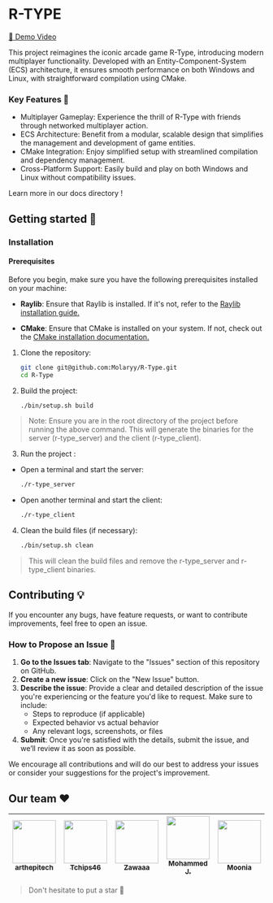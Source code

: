 # R-TYPE

[🎥 Demo Video](https://www.veed.io/view/b9bdc967-fcf0-42a8-a4e2-44849b347b99?panel=share)

This project reimagines the iconic arcade game R-Type, introducing modern multiplayer functionality. Developed with an Entity-Component-System (ECS) architecture, it ensures smooth performance on both Windows and Linux, with straightforward compilation using CMake.

### Key Features 🌟

- Multiplayer Gameplay: Experience the thrill of R-Type with friends through networked multiplayer action.
- ECS Architecture: Benefit from a modular, scalable design that simplifies the management and development of game entities.
- CMake Integration: Enjoy simplified setup with streamlined compilation and dependency management.
- Cross-Platform Support: Easily build and play on both Windows and Linux without compatibility issues.

Learn more in our docs directory !

## Getting started 🔧

### Installation

#### Prerequisites

Before you begin, make sure you have the following prerequisites installed on your machine:

- **Raylib**: Ensure that Raylib is installed. If it's not, refer to the [Raylib installation guide.](https://www.raylib.com/)

- **CMake**: Ensure that CMake is installed on your system. If not, check out the [CMake installation documentation.](https://cmake.org/download/)

1. Clone the repository:
   ```bash
   git clone git@github.com:Molaryy/R-Type.git
   cd R-Type

2. Build the project:

   ```bash
   ./bin/setup.sh build

> Note: Ensure you are in the root directory of the project before running the above command. This will generate the binaries for the server (r-type_server) and the client (r-type_client).

3. Run the project :

- Open a terminal and start the server:
   ```bash
   ./r-type_server

- Open another terminal and start the client:
   ```bash
   ./r-type_client

4. Clean the build files (if necessary):

   ```bash
   ./bin/setup.sh clean
> This will clean the build files and remove the r-type_server and r-type_client binaries.

## Contributing 💡

If you encounter any bugs, have feature requests, or want to contribute improvements, feel free to open an issue.

### How to Propose an Issue 🐞

1. **Go to the Issues tab**: Navigate to the "Issues" section of this repository on GitHub.
2. **Create a new issue**: Click on the "New Issue" button.
3. **Describe the issue**: Provide a clear and detailed description of the issue you're experiencing or the feature you'd like to request. Make sure to include:
   - Steps to reproduce (if applicable)
   - Expected behavior vs actual behavior
   - Any relevant logs, screenshots, or files
4. **Submit**: Once you're satisfied with the details, submit the issue, and we’ll review it as soon as possible.

We encourage all contributions and will do our best to address your issues or consider your suggestions for the project's improvement.

## Our team ❤️

| [<img src="https://github.com/arthepitech.png?size=85" width=85><br><sub>arthepitech</sub>](https://github.com/arthepitech) | [<img src="https://github.com/Tchips46.png?size=85" width=85><br><sub>Tchips46</sub>](https://github.com/Tchips46) | [<img src="https://github.com/nicolas-gi.png?size=85" width=85><br><sub>Zawaaa</sub>](https://github.com/nicolas-gi) | [<img src="https://github.com/Molaryy.png?size=85" width=85><br><sub>Mohammed J.</sub>](https://github.com/Molaryy) | [<img src="https://github.com/moonia.png?size=85" width=85><br><sub>Moonia</sub>](https://github.com/moonia) |
| :---: | :---: | :---: | :---: | :---: |

> Don't hesitate to put a star 🌟